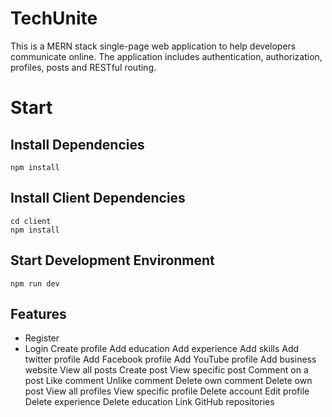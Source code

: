 # TechUnite

This is a MERN stack single-page web application to help developers communicate online. The application includes authentication, authorization, profiles, posts and RESTful routing.

# Start

## Install Dependencies

```
npm install

```

## Install Client Dependencies

```
cd client
npm install

```

## Start Development Environment

```
npm run dev

```

## Features

* Register
* Login
Create profile
Add education
Add experience
Add skills
Add twitter profile
Add Facebook profile
Add YouTube profile
Add business website
View all posts
Create post
View specific post
Comment on a post
Like comment
Unlike comment
Delete own comment
Delete own post
View all profiles
View specific profile
Delete account
Edit profile
Delete experience
Delete education
Link GitHub repositories





